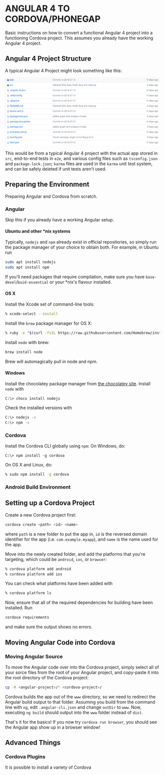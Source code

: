 # ANGULAR 4 TO CORDOVA/PHONEGAP

Basic instructions on how to convert a functional Angular 4 project into a functioning Cordova project. This assumes you already have the working Angular 4 project.

## Angular 4 Project Structure

A typical Angular 4 Project might look something like this:

![File tree](tree.png)

This would be from a typical Angular 4 project with the actual app stored in `src`, end-to-end tests in `e2e`, and various config files such as `tsconfig.json` and `package-lock.json`; `karma` files are used in the `karma` unit test system, and can be safely deleted if unit tests aren't used.

## Preparing the Environment

Preparing Angular and Cordova from scratch.

### Angular
Skip this if you already have a working Angular setup.

#### Ubuntu and other \*nix systems
Typically, `nodejs` and `npm` already exist in official repositories, so simply run the package manager of your choice to obtain both. For example, in Ubuntu run
```bash
sudo apt install nodejs
sudo apt install npm
```

If you'll need packages that require compilation, make sure you have `base-devel`/`buid-essential` or your \*nix's flavour installed.

#### OS X
Install the Xcode set of command-line tools:
```sh
% xcode-select --install
```

Install the `brew` package manager for OS X:
```sh
% ruby -e "$(curl -fsSL https://raw.githubusercontent.com/Homebrew/install/master/install)"
```

Install `node` with brew:
```sh
brew install node
```
Brew will automagically pull in node and npm.

#### Windows
Install the chocolatey package manager from [the chocolatey site](https://chocolatey.org/install). Install `node` with
```
C:\> choco install nodejs
```

Check the installed versions with
```sh
C:\> nodejs -v
C:\> npm -v
```

### Cordova
Install the Cordova CLI globally using `npm`:
On Windows, do:
```
C:\> npm install -g cordova
```

On OS X and Linux, do:
```sh
% sudo npm install -g cordova
```

### Android Build Environment

## Setting up a Cordova Project

Create a new Cordova project first:
```sh
cordova create <path> <id> <name>
```
where `path` is a new folder to put the app in, `id` is the reversed domain identifier for the app (i.e. `com.example.myapp`), and `name` is the name used for the app.

Move into the newly created folder, and add the platforms that you're targeting, which could be `android`, `ios`, or `browser`:
```sh
% cordova platform add android
% cordova platform add ios
```

You can check what platforms have been added with
```sh
% cordova platform ls
```

Now, ensure that all of the required dependencies for building have been installed. Run
```sh
cordova requirements
```
and make sure the output shows no errors.

## Moving Angular Code into Cordova

### Moving Angular Source
To move the Angular code over into the Cordova project, simply select all of your sorce files from the root of your Angular project, and copy-paste it into the root directory of the Cordova project:
```sh
cp -R <angular-project>/* <cordova-project>/
```

Cordova builds the app out of the `www` directory, so we need to redirect the Angular build output to that folder. Assuming you build from the command line with `ng`, edit `.angular-cli.json` and change `outDir` to `www`. Now, executing `ng build` should output into the `www` folder instead of `dist`.

That's it for the basics! If you now try `cordova run browser`, you should see the Angular app show up in a browser window!

## Advanced Things

### Cordova Plugins

It is possible to install a variety of Cordova
